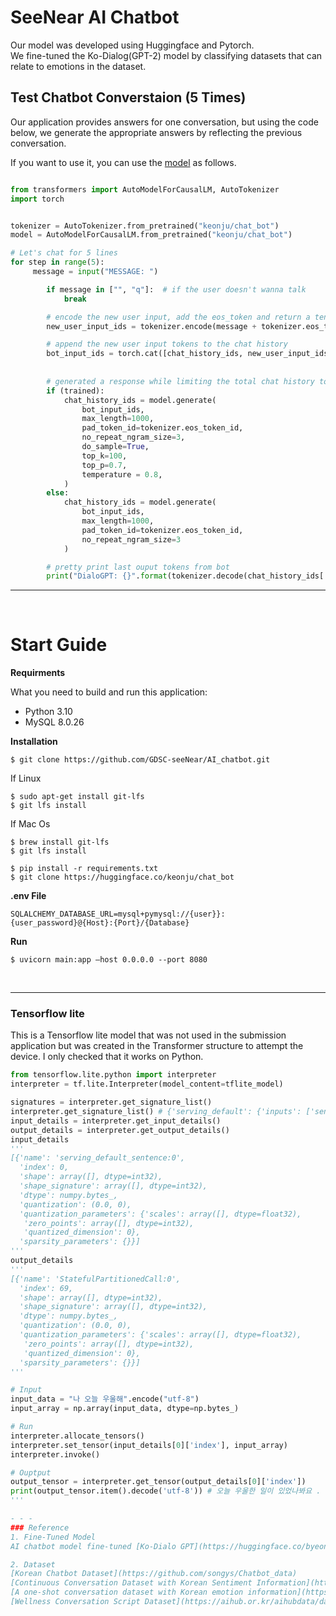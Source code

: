# SeeNear AI Chatbot

Our model was developed using Huggingface and Pytorch.  
We fine-tuned the Ko-Dialog(GPT-2) model by classifying datasets that can relate to emotions in the dataset.  


## Test Chatbot Converstaion (5 Times)

Our application provides answers for one conversation, but using the code below, we generate the appropriate answers by reflecting the previous conversation.  

If you want to use it, you can use the [model](https://huggingface.co/keonju/chat_bot) as follows.  

```python

from transformers import AutoModelForCausalLM, AutoTokenizer
import torch


tokenizer = AutoTokenizer.from_pretrained("keonju/chat_bot")
model = AutoModelForCausalLM.from_pretrained("keonju/chat_bot")

# Let's chat for 5 lines
for step in range(5):
     message = input("MESSAGE: ")

        if message in ["", "q"]:  # if the user doesn't wanna talk
            break

        # encode the new user input, add the eos_token and return a tensor in Pytorch
        new_user_input_ids = tokenizer.encode(message + tokenizer.eos_token, return_tensors='pt')

        # append the new user input tokens to the chat history
        bot_input_ids = torch.cat([chat_history_ids, new_user_input_ids], dim=-1) if step > 0 else new_user_input_ids
        
       
        # generated a response while limiting the total chat history to 1000 tokens, 
        if (trained):
            chat_history_ids = model.generate(
                bot_input_ids, 
                max_length=1000,
                pad_token_id=tokenizer.eos_token_id,  
                no_repeat_ngram_size=3,       
                do_sample=True, 
                top_k=100, 
                top_p=0.7,
                temperature = 0.8, 
            )
        else:
            chat_history_ids = model.generate(
                bot_input_ids, 
                max_length=1000, 
                pad_token_id=tokenizer.eos_token_id,
                no_repeat_ngram_size=3
            )

        # pretty print last ouput tokens from bot
        print("DialoGPT: {}".format(tokenizer.decode(chat_history_ids[:, bot_input_ids.shape[-1]:][0], skip_special_tokens=True)))
```

- - -
</br>

# Start Guide

**Requirments**

What you need to build and run this application:   
- Python 3.10
- MySQL 8.0.26

**Installation**
```
$ git clone https://github.com/GDSC-seeNear/AI_chatbot.git
```
If Linux
```
$ sudo apt-get install git-lfs
$ git lfs install
```

If Mac Os
```
$ brew install git-lfs
$ git lfs install
```

```
$ pip install -r requirements.txt
$ git clone https://huggingface.co/keonju/chat_bot
```

**.env File**
```
SQLALCHEMY_DATABASE_URL=mysql+pymysql://{user}}:{user_password}@{Host}:{Port}/{Database}
```
**Run**
```
$ uvicorn main:app —host 0.0.0.0 --port 8080
```
</br>

- - -
### Tensorflow lite
This is a Tensorflow lite model that was not used in the submission application but was created in the Transformer structure to attempt the device. I only checked that it works on Python.

```python
from tensorflow.lite.python import interpreter
interpreter = tf.lite.Interpreter(model_content=tflite_model)

signatures = interpreter.get_signature_list()
interpreter.get_signature_list() # {'serving_default': {'inputs': ['sentence'], 'outputs': ['output_0']}}
input_details = interpreter.get_input_details()
output_details = interpreter.get_output_details()
input_details 
'''
[{'name': 'serving_default_sentence:0',
  'index': 0,
  'shape': array([], dtype=int32),
  'shape_signature': array([], dtype=int32),
  'dtype': numpy.bytes_,
  'quantization': (0.0, 0),
  'quantization_parameters': {'scales': array([], dtype=float32),
   'zero_points': array([], dtype=int32),
   'quantized_dimension': 0},
  'sparsity_parameters': {}}]
'''
output_details
'''
[{'name': 'StatefulPartitionedCall:0',
  'index': 69,
  'shape': array([], dtype=int32),
  'shape_signature': array([], dtype=int32),
  'dtype': numpy.bytes_,
  'quantization': (0.0, 0),
  'quantization_parameters': {'scales': array([], dtype=float32),
   'zero_points': array([], dtype=int32),
   'quantized_dimension': 0},
  'sparsity_parameters': {}}]
'''

# Input
input_data = "나 오늘 우울해".encode("utf-8")
input_array = np.array(input_data, dtype=np.bytes_)

# Run
interpreter.allocate_tensors()
interpreter.set_tensor(input_details[0]['index'], input_array)
interpreter.invoke()

# Ouptput
output_tensor = interpreter.get_tensor(output_details[0]['index'])
print(output_tensor.item().decode('utf-8')) # 오늘 우울한 일이 있었나봐요 .
'''

- - -
### Reference
1. Fine-Tuned Model  
AI chatbot model fine-tuned [Ko-Dialo GPT](https://huggingface.co/byeongal/Ko-DialoGPT) for empathetic answers.  

2. Dataset    
[Korean Chatbot Dataset](https://github.com/songys/Chatbot_data)  
[Continuous Conversation Dataset with Korean Sentiment Information](https://aihub.or.kr/aihubdata/data/view.do?currMenu=120&topMenu=100&dataSetSn=271&aihubDataSe=extrldata)  
[A one-shot conversation dataset with Korean emotion information](https://aihub.or.kr/aihubdata/data/view.do?currMenu=120&topMenu=100&dataSetSn=270&aihubDataSe=extrldata)  
[Wellness Conversation Script Dataset](https://aihub.or.kr/aihubdata/data/view.do?currMenu=120&topMenu=100&dataSetSn=267&aihubDataSe=extrldata)  
